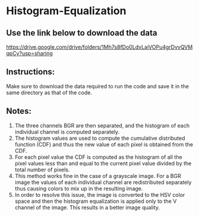 # Histogram-Equalization

## Use the link below to download the data
https://drive.google.com/drive/folders/1Mh7s8fDo0LdvLaiVOPu4grDvvQVMqpCy?usp=sharing

## Instructions:
Make sure to download the data required to run the code and save it in the same directory as that of the code.

## Notes:
1) The three channels BGR are then separated, and the histogram of each individual channel is computed separately.
2) The histogram values are used to compute the cumulative distributed function (CDF) and thus the new value of each pixel is obtained from the CDF.
3) For each pixel value the CDF is computed as the histogram of all the pixel values less than and equal to the current pixel value divided by the total number of pixels.
4) This method works fine in the case of a grayscale image. For a BGR image the values of each individual channel are redistributed separately thus causing colors to mix up in the resulting image.
5) In order to resolve this issue, the image is converted to the HSV color space and then the histogram equalization is applied only to the V channel of the image. This results in a better image quality.
